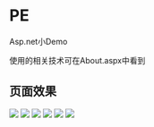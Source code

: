# PE
Asp.net小Demo

使用的相关技术可在About.aspx中看到

## 页面效果

![]("ScreenShots/1.png")
![]("ScreenShots/2.png")
![]("ScreenShots/3.png")
![]("ScreenShots/4.png")
![]("ScreenShots/5.png")
![]("ScreenShots/6.png")
